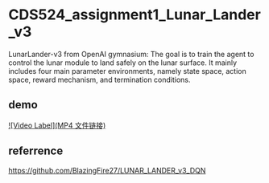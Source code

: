 # CDS524_assignment1_Lunar_Lander_v3

LunarLander-v3 from OpenAI gymnasium: The goal is to train the agent to control the lunar module to land safely on the lunar surface. It mainly includes four main parameter environments, namely state space, action space, reward mechanism, and termination conditions.

## demo

[![Video Label](MP4 文件链接)](https://github.com/user-attachments/assets/1f3053da-b34b-4871-b500-4319a6afd7f2)

## referrence

https://github.com/BlazingFire27/LUNAR_LANDER_v3_DQN

